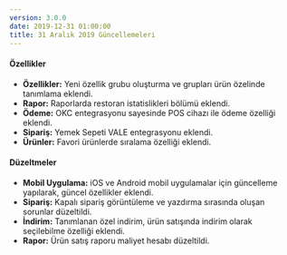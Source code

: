 ```yaml
---
version: 3.0.0
date: 2019-12-31 01:00:00
title: 31 Aralık 2019 Güncellemeleri
---
```


#### Özellikler
* **Özellikler:** Yeni özellik grubu oluşturma ve grupları ürün özelinde tanımlama eklendi.
* **Rapor:** Raporlarda restoran istatislikleri bölümü eklendi.
* **Ödeme:** OKC entegrasyonu sayesinde POS cihazı ile ödeme özelliği eklendi.
* **Sipariş:** Yemek Sepeti VALE entegrasyonu eklendi.
* **Ürünler:** Favori ürünlerde sıralama özelliği eklendi.

#### Düzeltmeler
* **Mobil Uygulama:** iOS ve Android mobil uygulamalar için güncelleme yapılarak, güncel özellikler eklendi.
* **Sipariş:** Kapalı sipariş görüntüleme ve yazdırma sırasında oluşan sorunlar düzeltildi.
* **İndirim:** Tanımlanan özel indirim, ürün satışında indirim olarak seçilebilme özelliği eklendi.
* **Rapor:** Ürün satış raporu maliyet hesabı düzeltildi. 
